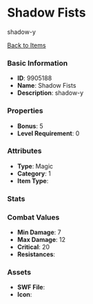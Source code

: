 # Shadow Fists

shadow-y

[Back to Items](../items.md)

### Basic Information

- **ID**: 9905188
- **Name**: Shadow Fists
- **Description**: shadow-y

### Properties

- **Bonus**: 5
- **Level Requirement**: 0

### Attributes

- **Type**: Magic
- **Category**: 1
- **Item Type**: 

### Stats


### Combat Values

- **Min Damage**: 7
- **Max Damage**: 12
- **Critical**: 20
- **Resistances**: 

### Assets

- **SWF File**: 
- **Icon**: 

